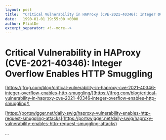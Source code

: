 ```yaml
---
layout: post
title:  "Critical Vulnerability in HAProxy (CVE-2021-40346): Integer Overflow Enables HTTP Smuggling"
date:   1990-01-01 19:55:00 +0000
author: PfiatDe
excerpt_separator: <!--more-->
---
```


# Critical Vulnerability in HAProxy (CVE-2021-40346): Integer Overflow Enables HTTP Smuggling

[https://jfrog.com/blog/critical-vulnerability-in-haproxy-cve-2021-40346-integer-overflow-enables-http-smuggling/](https://jfrog.com/blog/critical-vulnerability-in-haproxy-cve-2021-40346-integer-overflow-enables-http-smuggling/)

[https://portswigger.net/daily-swig/haproxy-vulnerability-enables-http-request-smuggling-attacks](https://portswigger.net/daily-swig/haproxy-vulnerability-enables-http-request-smuggling-attacks)

...
<!--more-->
